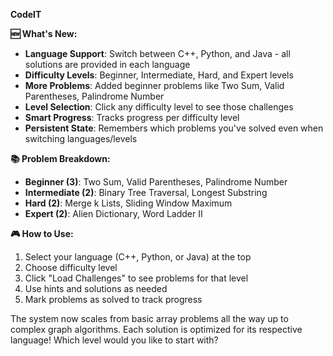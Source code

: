 **CodeIT** 

**🆕 What's New:**
- **Language Support**: Switch between C++, Python, and Java - all solutions are provided in each language
- **Difficulty Levels**: Beginner, Intermediate, Hard, and Expert levels
- **More Problems**: Added beginner problems like Two Sum, Valid Parentheses, Palindrome Number
- **Level Selection**: Click any difficulty level to see those challenges
- **Smart Progress**: Tracks progress per difficulty level
- **Persistent State**: Remembers which problems you've solved even when switching languages/levels

**📚 Problem Breakdown:**
- **Beginner (3)**: Two Sum, Valid Parentheses, Palindrome Number
- **Intermediate (2)**: Binary Tree Traversal, Longest Substring 
- **Hard (2)**: Merge k Lists, Sliding Window Maximum
- **Expert (2)**: Alien Dictionary, Word Ladder II

**🎮 How to Use:**
1. Select your language (C++, Python, or Java) at the top
2. Choose difficulty level 
3. Click "Load Challenges" to see problems for that level
4. Use hints and solutions as needed
5. Mark problems as solved to track progress

The system now scales from basic array problems all the way up to complex graph algorithms. Each solution is optimized for its respective language! Which level would you like to start with?